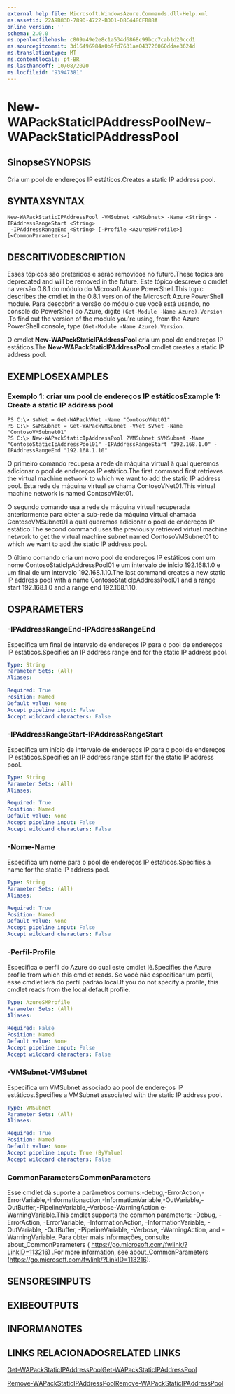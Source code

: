```yaml
---
external help file: Microsoft.WindowsAzure.Commands.dll-Help.xml
ms.assetid: 22A9B83D-789D-4722-BDD1-D8C448CFB88A
online version: ''
schema: 2.0.0
ms.openlocfilehash: c809a49e2e8c1a534d6868c99bcc7cab1d20ccd1
ms.sourcegitcommit: 3d16496984a0b9fd7631aa043726060ddae3624d
ms.translationtype: MT
ms.contentlocale: pt-BR
ms.lasthandoff: 10/08/2020
ms.locfileid: "93947381"
---
```

# <span data-ttu-id="1ad68-101">New-WAPackStaticIPAddressPool</span><span class="sxs-lookup"><span data-stu-id="1ad68-101">New-WAPackStaticIPAddressPool</span></span>

## <span data-ttu-id="1ad68-102">Sinopse</span><span class="sxs-lookup"><span data-stu-id="1ad68-102">SYNOPSIS</span></span>
<span data-ttu-id="1ad68-103">Cria um pool de endereços IP estáticos.</span><span class="sxs-lookup"><span data-stu-id="1ad68-103">Creates a static IP address pool.</span></span>

## <span data-ttu-id="1ad68-104">SYNTAX</span><span class="sxs-lookup"><span data-stu-id="1ad68-104">SYNTAX</span></span>

```
New-WAPackStaticIPAddressPool -VMSubnet <VMSubnet> -Name <String> -IPAddressRangeStart <String>
 -IPAddressRangeEnd <String> [-Profile <AzureSMProfile>] [<CommonParameters>]
```

## <span data-ttu-id="1ad68-105">DESCRITIVO</span><span class="sxs-lookup"><span data-stu-id="1ad68-105">DESCRIPTION</span></span>
<span data-ttu-id="1ad68-106">Esses tópicos são preteridos e serão removidos no futuro.</span><span class="sxs-lookup"><span data-stu-id="1ad68-106">These topics are deprecated and will be removed in the future.</span></span>
<span data-ttu-id="1ad68-107">Este tópico descreve o cmdlet na versão 0.8.1 do módulo do Microsoft Azure PowerShell.</span><span class="sxs-lookup"><span data-stu-id="1ad68-107">This topic describes the cmdlet in the 0.8.1 version of the Microsoft Azure PowerShell module.</span></span>
<span data-ttu-id="1ad68-108">Para descobrir a versão do módulo que você está usando, no console do PowerShell do Azure, digite `(Get-Module -Name Azure).Version` .</span><span class="sxs-lookup"><span data-stu-id="1ad68-108">To find out the version of the module you're using, from the Azure PowerShell console, type `(Get-Module -Name Azure).Version`.</span></span>

<span data-ttu-id="1ad68-109">O cmdlet **New-WAPackStaticIPAddressPool** cria um pool de endereços IP estáticos.</span><span class="sxs-lookup"><span data-stu-id="1ad68-109">The **New-WAPackStaticIPAddressPool** cmdlet creates a static IP address pool.</span></span>

## <span data-ttu-id="1ad68-110">EXEMPLOS</span><span class="sxs-lookup"><span data-stu-id="1ad68-110">EXAMPLES</span></span>

### <span data-ttu-id="1ad68-111">Exemplo 1: criar um pool de endereços IP estáticos</span><span class="sxs-lookup"><span data-stu-id="1ad68-111">Example 1: Create a static IP address pool</span></span>
```
PS C:\> $VNet = Get-WAPackVNet -Name "ContosoVNet01"
PS C:\> $VMSubnet = Get-WAPackVMSubnet -VNet $VNet -Name "ContosoVMSubnet01"
PS C:\> New-WAPackStaticIpAddressPool ?VMSubnet $VMSubnet -Name "ContosoStaticIpAddressPool01" -IPAddressRangeStart "192.168.1.0" -IPAddressRangeEnd "192.168.1.10"
```

<span data-ttu-id="1ad68-112">O primeiro comando recupera a rede da máquina virtual à qual queremos adicionar o pool de endereços IP estático.</span><span class="sxs-lookup"><span data-stu-id="1ad68-112">The first command first retrieves the virtual machine network to which we want to add the static IP address pool.</span></span>
<span data-ttu-id="1ad68-113">Esta rede de máquina virtual se chama ContosoVNet01.</span><span class="sxs-lookup"><span data-stu-id="1ad68-113">This virtual machine network is named ContosoVNet01.</span></span>

<span data-ttu-id="1ad68-114">O segundo comando usa a rede de máquina virtual recuperada anteriormente para obter a sub-rede da máquina virtual chamada ContosoVMSubnet01 à qual queremos adicionar o pool de endereços IP estático.</span><span class="sxs-lookup"><span data-stu-id="1ad68-114">The second command uses the previously retrieved virtual machine network to get the virtual machine subnet named ContosoVMSubnet01 to which we want to add the static IP address pool.</span></span>

<span data-ttu-id="1ad68-115">O último comando cria um novo pool de endereços IP estáticos com um nome ContosoStaticIpAddressPool01 e um intervalo de início 192.168.1.0 e um final de um intervalo 192.168.1.10.</span><span class="sxs-lookup"><span data-stu-id="1ad68-115">The last command creates a new static IP address pool with a name ContosoStaticIpAddressPool01 and a range start 192.168.1.0 and a range end 192.168.1.10.</span></span>

## <span data-ttu-id="1ad68-116">OS</span><span class="sxs-lookup"><span data-stu-id="1ad68-116">PARAMETERS</span></span>

### <span data-ttu-id="1ad68-117">-IPAddressRangeEnd</span><span class="sxs-lookup"><span data-stu-id="1ad68-117">-IPAddressRangeEnd</span></span>
<span data-ttu-id="1ad68-118">Especifica um final de intervalo de endereços IP para o pool de endereços IP estáticos.</span><span class="sxs-lookup"><span data-stu-id="1ad68-118">Specifies an IP address range end for the static IP address pool.</span></span>

```yaml
Type: String
Parameter Sets: (All)
Aliases:

Required: True
Position: Named
Default value: None
Accept pipeline input: False
Accept wildcard characters: False
```

### <span data-ttu-id="1ad68-119">-IPAddressRangeStart</span><span class="sxs-lookup"><span data-stu-id="1ad68-119">-IPAddressRangeStart</span></span>
<span data-ttu-id="1ad68-120">Especifica um início de intervalo de endereços IP para o pool de endereços IP estáticos.</span><span class="sxs-lookup"><span data-stu-id="1ad68-120">Specifies an IP address range start for the static IP address pool.</span></span>

```yaml
Type: String
Parameter Sets: (All)
Aliases:

Required: True
Position: Named
Default value: None
Accept pipeline input: False
Accept wildcard characters: False
```

### <span data-ttu-id="1ad68-121">-Nome</span><span class="sxs-lookup"><span data-stu-id="1ad68-121">-Name</span></span>
<span data-ttu-id="1ad68-122">Especifica um nome para o pool de endereços IP estáticos.</span><span class="sxs-lookup"><span data-stu-id="1ad68-122">Specifies a name for the static IP address pool.</span></span>

```yaml
Type: String
Parameter Sets: (All)
Aliases:

Required: True
Position: Named
Default value: None
Accept pipeline input: False
Accept wildcard characters: False
```

### <span data-ttu-id="1ad68-123">-Perfil</span><span class="sxs-lookup"><span data-stu-id="1ad68-123">-Profile</span></span>
<span data-ttu-id="1ad68-124">Especifica o perfil do Azure do qual este cmdlet lê.</span><span class="sxs-lookup"><span data-stu-id="1ad68-124">Specifies the Azure profile from which this cmdlet reads.</span></span>
<span data-ttu-id="1ad68-125">Se você não especificar um perfil, esse cmdlet lerá do perfil padrão local.</span><span class="sxs-lookup"><span data-stu-id="1ad68-125">If you do not specify a profile, this cmdlet reads from the local default profile.</span></span>

```yaml
Type: AzureSMProfile
Parameter Sets: (All)
Aliases:

Required: False
Position: Named
Default value: None
Accept pipeline input: False
Accept wildcard characters: False
```

### <span data-ttu-id="1ad68-126">-VMSubnet</span><span class="sxs-lookup"><span data-stu-id="1ad68-126">-VMSubnet</span></span>
<span data-ttu-id="1ad68-127">Especifica um VMSubnet associado ao pool de endereços IP estáticos.</span><span class="sxs-lookup"><span data-stu-id="1ad68-127">Specifies a VMSubnet associated with the static IP address pool.</span></span>

```yaml
Type: VMSubnet
Parameter Sets: (All)
Aliases:

Required: True
Position: Named
Default value: None
Accept pipeline input: True (ByValue)
Accept wildcard characters: False
```

### <span data-ttu-id="1ad68-128">CommonParameters</span><span class="sxs-lookup"><span data-stu-id="1ad68-128">CommonParameters</span></span>
<span data-ttu-id="1ad68-129">Esse cmdlet dá suporte a parâmetros comuns:-debug,-ErrorAction,-ErrorVariable,-Informationaction,-InformationVariable,-OutVariable,-OutBuffer,-PipelineVariable,-Verbose-WarningAction e-WarningVariable.</span><span class="sxs-lookup"><span data-stu-id="1ad68-129">This cmdlet supports the common parameters: -Debug, -ErrorAction, -ErrorVariable, -InformationAction, -InformationVariable, -OutVariable, -OutBuffer, -PipelineVariable, -Verbose, -WarningAction, and -WarningVariable.</span></span> <span data-ttu-id="1ad68-130">Para obter mais informações, consulte about_CommonParameters ( https://go.microsoft.com/fwlink/?LinkID=113216) .</span><span class="sxs-lookup"><span data-stu-id="1ad68-130">For more information, see about_CommonParameters (https://go.microsoft.com/fwlink/?LinkID=113216).</span></span>

## <span data-ttu-id="1ad68-131">SENSORES</span><span class="sxs-lookup"><span data-stu-id="1ad68-131">INPUTS</span></span>

## <span data-ttu-id="1ad68-132">EXIBE</span><span class="sxs-lookup"><span data-stu-id="1ad68-132">OUTPUTS</span></span>

## <span data-ttu-id="1ad68-133">INFORMA</span><span class="sxs-lookup"><span data-stu-id="1ad68-133">NOTES</span></span>

## <span data-ttu-id="1ad68-134">LINKS RELACIONADOS</span><span class="sxs-lookup"><span data-stu-id="1ad68-134">RELATED LINKS</span></span>

[<span data-ttu-id="1ad68-135">Get-WAPackStaticIPAddressPool</span><span class="sxs-lookup"><span data-stu-id="1ad68-135">Get-WAPackStaticIPAddressPool</span></span>](./Get-WAPackStaticIPAddressPool.md)

[<span data-ttu-id="1ad68-136">Remove-WAPackStaticIPAddressPool</span><span class="sxs-lookup"><span data-stu-id="1ad68-136">Remove-WAPackStaticIPAddressPool</span></span>](./Remove-WAPackStaticIPAddressPool.md)


